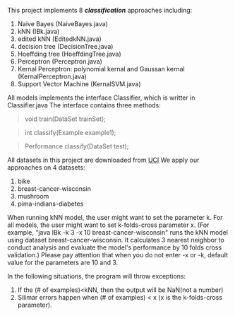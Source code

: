 This project implements 8 **_classification_** approaches including:

1.  Naive Bayes (NaiveBayes.java)
2.  kNN (IBk.java)
3.  edited kNN (EditedkNN.java)
4.  decision tree (DecisionTree.java)
5.  Hoeffding tree (HoeffdingTree.java)
6.  Perceptron (Perceptron.java)
7.  Kernal Perceptron: polynomial kernal and Gaussan kernal (KernalPerceptron.java)
8.  Support Vector Machine (KernalSVM.java)

All models implements the interface Classifier, which is writter in Classifier.java
The interface contains three methods:

>void train(DataSet trainSet);

>int classify(Example example1);

>Performance classify(DataSet test);

All datasets in this project are downloaded from [UCI](https://archive.ics.uci.edu/ml/datasets.html)
We apply our approaches on 4 datasets: 

1. bike
2. breast-cancer-wisconsin
3. mushroom
4. pima-indians-diabetes

When running kNN model, the user might want to set the parameter k. 
For all models, the user might want to set k-folds-cross parameter x.
(For example, "java IBk -k 3 -x 10 breast-cancer-wisconsin" runs the kNN model using dataset breast-cancer-wisconsin. It calculates 3 nearest neighbor to conduct analysis and evaluate the model's performance by 10 folds cross validation.) 
Please pay attention that when you do not enter -x or -k, default value for the parameters are 10 and 3. 

In the following situations, the program will throw exceptions:

1.  If the (# of examples)<kNN, then the output will be NaN(not a number)
2.  Silimar errors happen when (# of examples) < x (x is the k-folds-cross parameter).


